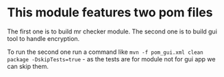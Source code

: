# This module features two pom files

The first one is to build mr checker module.
The second one is to build gui tool to handle encryption.

To run the second one run a command like `mvn -f pom_gui.xml clean package -DskipTests=true` - as the tests are for module not for gui app we can skip them.